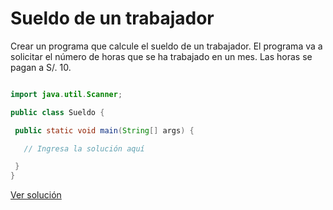 # Sueldo de un trabajador

Crear un programa que calcule el sueldo de un trabajador. El programa va a solicitar
el número de horas que se ha trabajado en un mes. Las horas se pagan a S/. 10.

```java

import java.util.Scanner;

public class Sueldo {

 public static void main(String[] args) {

   // Ingresa la solución aquí

 }
}
```

[Ver solución](../soluciones/nivel-1/sueldo-trabajador.java.java)
